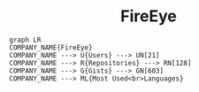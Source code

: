 <h1 align="center">FireEye</h1>

```mermaid
graph LR
COMPANY_NAME{FireEye}
COMPANY_NAME ---> U{Users} ---> UN[21]
COMPANY_NAME ---> R{Repositories} ---> RN[128]
COMPANY_NAME ---> G{Gists} ---> GN[603]
COMPANY_NAME ---> ML{Most Used<br>Languages}
```

